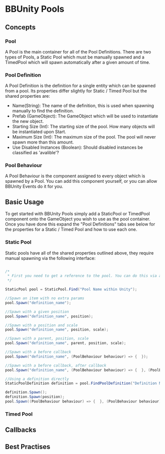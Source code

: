 # BBUnity Pools

## Concepts

### Pool

A Pool is the main container for all of the Pool Definitions. There are two types of Pools, a Static Pool which must be manually spawned and a TimedPool which will spawn automatically after a given amount of time.

### Pool Definition

A Pool Definition is the definition for a single entity which can be spawned from a pool. Its properties differ slightly for Static / Timed Pool but the shared properties are:

- Name(String): The name of the definition, this is used when spawning manually to find the definition.
- Prefab (GameObject): The GameObject which will be used to instantiate the new object.
- Starting Size (Int): The starting size of the pool. How many objects will be instantiated upon Start.
- Maximum Size (Int): The maximum size of the pool. The pool will never spawn more than this amount.
- Use Disabled Instances (Boolean): Should disabled instances be classified as 'avalible'?

### Pool Behaviour

A Pool Behaviour is the component assigned to every object which is spawned by a Pool. You can add this component yourself, or you can allow BBUnity Events do it for you.

## Basic Usage

To get started with BBUnity Pools simply add a StaticPool or TimedPool component onto the GameObject you wish to use as the pool container. Once you have done this expand the "Pool Definitions" tabs see below for the properties for a Static / Timed Pool and how to use each one.

### Static Pool

Static pools have all of the shared properties outlined above, they require manual spawning via the following interface:

``` csharp

/*
 * First you need to get a reference to the pool. You can do this via a variable and the Unity inspector or via the Find method.
 */

StaticPool pool = StaticPool.Find("Pool Name within Unity");

//Spawn an item with no extra params
pool.Spawn("definition_name");

//Spawn with a given position
pool.Spawn("definition_name", position);

//Spawn with a position and scale
pool.Spawn("definition_name", position, scale);

//Spawn with a parent, position, scale
pool.Spawn("definition_name", parent, position, scale);

//Spawn with a before callback
pool.Spawn("definition_name", (PoolBehaviour behaviour) => {  });

//Spawn with a before callback, after callback
pool.Spawn("definition_name", (PoolBehaviour behaviour) => {  }, (PoolBehaviour behaviour) => {  });

//Using a definition directly
StaticPoolDefinition definition = pool.FindPoolDefinition("Definition Name");

definition.Spawn();
definition.Spawn(position);
pool.Spawn((PoolBehaviour behaviour) => {  }, (PoolBehaviour behaviour) => {  });

```

### Timed Pool

## Callbacks

## Best Practises

